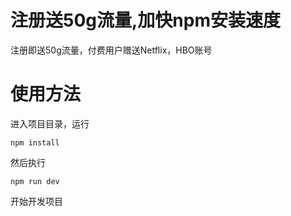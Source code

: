 # 注册送50g流量,加快npm安装速度
注册即送50g流量，付费用户赠送Netflix，HBO账号


# 使用方法

进入项目目录，运行
```
npm install
```
然后执行
```
npm run dev
```
开始开发项目


